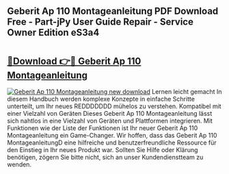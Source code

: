 ## Geberit Ap 110 Montageanleitung PDF Download Free - Part-jPy User Guide Repair - Service Owner Edition eS3a4

# <h2><a href="http://df8tja.blite.top/?on=Geberit+Ap+110+Montageanleitung">🔗Download 👉🔴 Geberit Ap 110 Montageanleitung</a></h2>

[![Geberit Ap 110 Montageanleitung new download](https://i.imgur.com/lujVjoI.png)](http://df8tja.blite.top/?on=Geberit+Ap+110+Montageanleitung)
Lernen leicht gemacht In diesem Handbuch werden komplexe Konzepte in einfache Schritte unterteilt, um Ihr neues REDDDDDDD mühelos zu verstehen. Kompatibel mit einer Vielzahl von Geräten Dieses Geberit Ap 110 Montageanleitung lässt sich nahtlos in eine Vielzahl von Geräten und Plattformen integrieren. Mit Funktionen wie der Liste der Funktionen ist Ihr neuer Geberit Ap 110 Montageanleitung ein Game-Changer. Wir hoffen, dass das Geberit Ap 110 MontageanleitungD eine hilfreiche und benutzerfreundliche Ressource für den Einstieg in Ihr neues Produkt war. Sollten Sie Hilfe oder Klärung benötigen, zögern Sie bitte nicht, sich an unser Kundendienstteam zu wenden.
